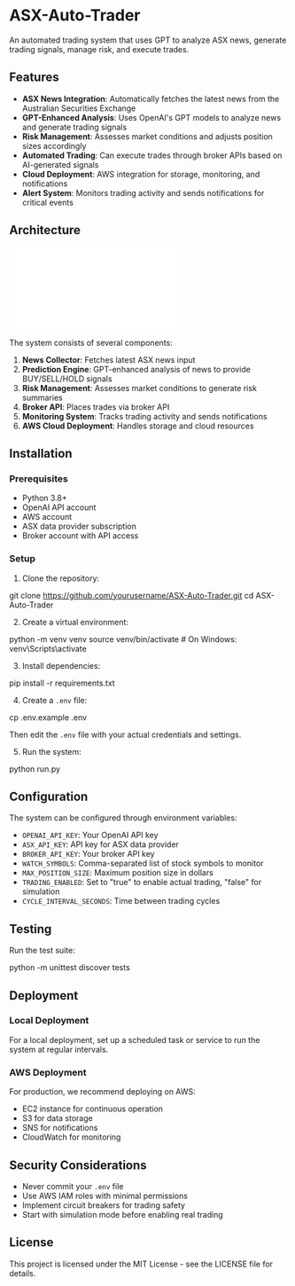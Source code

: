 # ASX-Auto-Trader

An automated trading system that uses GPT to analyze ASX news, generate trading signals, manage risk, and execute trades.

## Features

- **ASX News Integration**: Automatically fetches the latest news from the Australian Securities Exchange
- **GPT-Enhanced Analysis**: Uses OpenAI's GPT models to analyze news and generate trading signals
- **Risk Management**: Assesses market conditions and adjusts position sizes accordingly
- **Automated Trading**: Can execute trades through broker APIs based on AI-generated signals
- **Cloud Deployment**: AWS integration for storage, monitoring, and notifications
- **Alert System**: Monitors trading activity and sends notifications for critical events

## Architecture

![Architecture Diagram](docs/architecture.html)

The system consists of several components:
1. **News Collector**: Fetches latest ASX news input
2. **Prediction Engine**: GPT-enhanced analysis of news to provide BUY/SELL/HOLD signals
3. **Risk Management**: Assesses market conditions to generate risk summaries
4. **Broker API**: Places trades via broker API
5. **Monitoring System**: Tracks trading activity and sends notifications
6. **AWS Cloud Deployment**: Handles storage and cloud resources

## Installation

### Prerequisites

- Python 3.8+
- OpenAI API account
- AWS account
- ASX data provider subscription
- Broker account with API access

### Setup

1. Clone the repository:

git clone https://github.com/yourusername/ASX-Auto-Trader.git
cd ASX-Auto-Trader

2. Create a virtual environment:

python -m venv venv
source venv/bin/activate  # On Windows: venv\Scripts\activate

3. Install dependencies:

pip install -r requirements.txt

4. Create a `.env` file:

cp .env.example .env

Then edit the `.env` file with your actual credentials and settings.

5. Run the system:

python run.py

## Configuration

The system can be configured through environment variables:

- `OPENAI_API_KEY`: Your OpenAI API key
- `ASX_API_KEY`: API key for ASX data provider
- `BROKER_API_KEY`: Your broker API key
- `WATCH_SYMBOLS`: Comma-separated list of stock symbols to monitor
- `MAX_POSITION_SIZE`: Maximum position size in dollars
- `TRADING_ENABLED`: Set to "true" to enable actual trading, "false" for simulation
- `CYCLE_INTERVAL_SECONDS`: Time between trading cycles

## Testing

Run the test suite:

python -m unittest discover tests

## Deployment

### Local Deployment

For a local deployment, set up a scheduled task or service to run the system at regular intervals.

### AWS Deployment

For production, we recommend deploying on AWS:
- EC2 instance for continuous operation
- S3 for data storage
- SNS for notifications
- CloudWatch for monitoring

## Security Considerations

- Never commit your `.env` file
- Use AWS IAM roles with minimal permissions
- Implement circuit breakers for trading safety
- Start with simulation mode before enabling real trading

## License

This project is licensed under the MIT License - see the LICENSE file for details.
